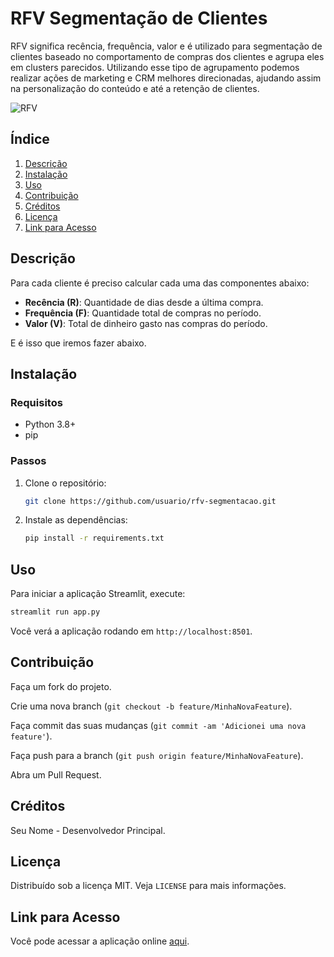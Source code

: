 # RFV Segmentação de Clientes

RFV significa recência, frequência, valor e é utilizado para segmentação de clientes baseado no comportamento de compras dos clientes e agrupa eles em clusters parecidos. Utilizando esse tipo de agrupamento podemos realizar ações de marketing e CRM melhores direcionadas, ajudando assim na personalização do conteúdo e até a retenção de clientes.

![RFV](https://img.shields.io/badge/Recência-Frequência-Valor-blue)

## Índice
1. [Descrição](#descrição)
2. [Instalação](#instalação)
3. [Uso](#uso)
4. [Contribuição](#contribuição)
5. [Créditos](#créditos)
6. [Licença](#licença)
7. [Link para Acesso](#link-para-acesso)

## Descrição

Para cada cliente é preciso calcular cada uma das componentes abaixo:

- **Recência (R)**: Quantidade de dias desde a última compra.
- **Frequência (F)**: Quantidade total de compras no período.
- **Valor (V)**: Total de dinheiro gasto nas compras do período.

E é isso que iremos fazer abaixo.

## Instalação

### Requisitos
- Python 3.8+
- pip

### Passos
1. Clone o repositório:
   ```bash
   git clone https://github.com/usuario/rfv-segmentacao.git
   ```
2. Instale as dependências:
   ```bash
   pip install -r requirements.txt
   ```

## Uso

Para iniciar a aplicação Streamlit, execute:
```bash
streamlit run app.py
```

Você verá a aplicação rodando em `http://localhost:8501`.

## Contribuição

Faça um fork do projeto.

Crie uma nova branch (`git checkout -b feature/MinhaNovaFeature`).

Faça commit das suas mudanças (`git commit -am 'Adicionei uma nova feature'`).

Faça push para a branch (`git push origin feature/MinhaNovaFeature`).

Abra um Pull Request.

## Créditos

Seu Nome - Desenvolvedor Principal.

## Licença

Distribuído sob a licença MIT. Veja `LICENSE` para mais informações.

## Link para Acesso

Você pode acessar a aplicação online [aqui](https://apprfv-9li9.onrender.com).
```

